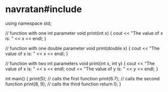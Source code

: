 # navratan#include <iostream>
using namespace std;

// function with one int parameter
void print(int x) {
    cout << "The value of x is: " << x << endl;
}

// function with one double parameter
void print(double x) {
    cout << "The value of x is: " << x << endl;
}

// function with two int parameters
void print(int x, int y) {
    cout << "The value of x is: " << x << endl;
    cout << "The value of y is: " << y << endl;
}

int main() {
    print(5); // calls the first function
    print(6.7); // calls the second function
    print(8, 9); // calls the third function
    return 0;
}
